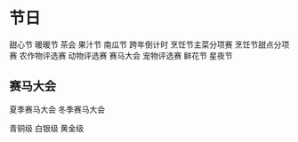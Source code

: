 # 节日

甜心节
暖暖节
茶会
果汁节
南瓜节
跨年倒计时
烹饪节主菜分项赛
烹饪节甜点分项赛
农作物评选赛
动物评选赛
赛马大会
宠物评选赛
鲜花节
星夜节

## 赛马大会

夏季赛马大会
冬季赛马大会

青铜级
白银级
黄金级
